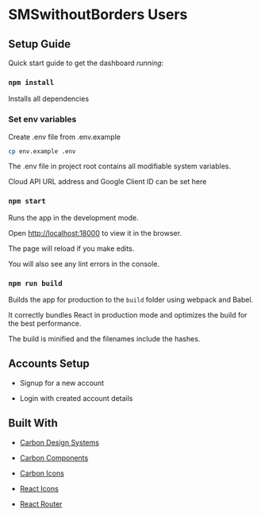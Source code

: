 # **SMSwithoutBorders Users**


## Setup Guide

Quick start guide to get the dashboard *running*:

### `npm install`

Installs all dependencies

### Set env variables

Create .env file from .env.example

```bash
cp env.example .env
```

The .env file in project root contains all modifiable system variables.

Cloud API URL address and Google Client ID can be set here


### `npm start`

Runs the app in the development mode.

Open [http://localhost:18000](http://localhost:18000) to view it in the browser.

The page will reload if you make edits.

You will also see any lint errors in the console.

### `npm run build`

Builds the app for production to the `build` folder using webpack and Babel.

It correctly bundles React in production mode and optimizes the build for the best performance.

The build is minified and the filenames include the hashes.

## Accounts Setup

- Signup for a new account

- Login with created account details

## Built With

- [Carbon Design Systems](https://carbondesignsystems.com)

- [Carbon Components](https://github.com/carbon-design-system/carbon)

- [Carbon Icons](https://github.com/carbon-design-system/carbon-*icons*)

- [React Icons](https://react-icons.github.io)

- [React Router](https://reactrouter.com)






